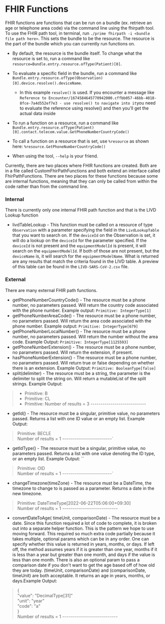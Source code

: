 # FHIR Functions
FHIR functions are functions that can be run on a bundle (ex. retrieve an age or telephone area code) via the command line using the fhirpath tool. To use the FHIR 
path tool, in terminal, run `./prime fhirpath -i <bundle file path here>`. 
This sets the bundle to be the resource. The resource is the part of the bundle which you can currently run functions
on. 

- By default, the resource is the bundle itself. To change what the resource is set to, run a command like 
`resource=Bundle.entry.resource.ofType(Patient)[0]`.


- To evaluate a specific field in the bundle, run a command like 
`Bundle.entry.resource.ofType(Observation)[0].device.resolve().deviceName`. 
  - In this example `resolve()` is used. If you encounter a message like 
  `Reference to Encounter/1674584645770942000.cffbb057-46bb-4018-8fce-7a4d552ef7e3 -
    use resolve() to navigate into it`you need to evaluate the reference using resolve() and then you'll get the 
    actual data inside


- To run a function on a resource, run a command like 
`Bundle.entry.resource.ofType(Patient)[0].contact.telecom.value.GetPhoneNumberCountryCode()`


- To call a function on a resource that is set, use `%resource` as shown here: `%resource.GetPhoneNumberCountryCode()`

- When using the tool, `--help` is your friend.

Currently, there are two places where FHIR functions are created. Both are in a file called CustomFhirPathFunctions and
both extend an interface called FhirPathFunctions. There are two places for these functions because some
are internal functions, meaning that they can only be called from within the code rather than from the command line.

### Internal
There is currently only one internal FHIR path function and that is the LIVD Lookup function

- livdTableLookup - This function must be called on a resource of type `Observation` with a parameter specifying 
    the field in the `LivdLookupTable` that you want to search on. If the `deviceId` on the 
    Observation is set, it will do a lookup on the `deviceId` for the parameter specified. If the `deviceId` is not present
    and the `equipmentModelId` is present, it will search on the `equipmentModelId`. If both of those are not present, 
    but the `deviceName` is, it will search for the `equipmentModelName`. What is returned are any results that match 
    the criteria found in the LIVD table. A preview of this table can be found in the `LIVD-SARS-CoV-2.csv` file.

### External
There are many external FHIR path functions.
- getPhoneNumberCountryCode() - The resource must be a phone number, no parameters passed. Will return the country code 
associated with the phone number. Example output: `Primitive: IntegerType[1]`
- getPhoneNumberAreaCode() - The resource must be a phone number, no parameters passed. Will return the area code
  associated with the phone number. Example output: `Primitive: IntegerType[679]`
- getPhoneNumberLocalNumber() - The resource must be a phone number, no parameters passed. Will return the number 
without the area code. Example Output: `Primitive: IntegerType[1125593]`
- getPhoneNumberExtension() - The resource must be a phone number, no parameters passed. Will return the extension, if 
present.
- hasPhoneNumberExtension() - The resource must be a phone number, no parameters passed. Will return true or false 
depending on whether there is an extension. Example Output: `Primitive: BooleanType[false]`
- split(delimiter) - The resource must be a string, the parameter is the delimiter to split the string on. Will return a 
mutableList of the split strings. Example Output: 
> - Primitive: B 
> - Primitive: CL
> - Primitive:
> Number of results = 3 ---------------------------- 
- getId() - The resource must be a singular, primitive value, no parameters passed.
Returns a list with one ID value or an empty list. Example Output: 
> Primitive: BECLE  
>Number of results = 1 -------------------------`
- getIdType() - The resource must be a singular, primitive value, no parameters passed. 
Returns a list with one value denoting the ID type, or an empty list. Example Output: ``
> Primitive: OID  
>Number of results = 1 -------------------------`
- changeTimezone(timeZone) - The resource must be a DateTime, the timezone to change to is passed as a parameter. 
Returns a date in the new timezone.
>Primitive: DateTimeType[2022-06-22T05:06:00+09:30]  
>Number of results = 1 ----------------------------
- convertDateToAge(<optional> timeUnit, <optional> comparisonDate) - The resource must be a date. Since this function 
required a lot of code to complete, it is broken out into a separate helper function. This is the pattern we hope to 
use moving forward. This required so much extra code partially because it takes multiple, optional params which can be
in any order. One can specify whether this value is returned in years, months, or days. 
If left off, the method assumes years if it is greater than one year, months if it is less than a year but 
greater than one month, and days if the value is less than one month. There is also an optional param to pass a 
comparison date if you don't want to get the age based off of how old they are today.
(timeUnit, comparisonDate) and (comparisonDate, timeUnit) are both acceptable. It returns an age in years, months, or 
days.Example Output: 
>{  
>"value": "DecimalType[31]"  
>"unit": "year" &nbsp;  
>"code": "a"  
>}  
>Number of results = 1 ----------------------------
